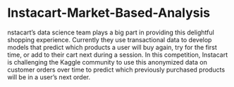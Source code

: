 # Instacart-Market-Based-Analysis
nstacart’s data science team plays a big part in providing this delightful shopping experience. Currently they use transactional data to develop models that predict which products a user will buy again, try for the first time, or add to their cart next during a session. In this competition, Instacart is challenging the Kaggle community to use this anonymized data on customer orders over time to predict which previously purchased products will be in a user’s next order. 
